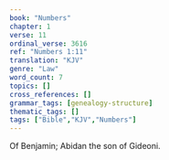 ```yaml
---
book: "Numbers"
chapter: 1
verse: 11
ordinal_verse: 3616
ref: "Numbers 1:11"
translation: "KJV"
genre: "Law"
word_count: 7
topics: []
cross_references: []
grammar_tags: [genealogy-structure]
thematic_tags: []
tags: ["Bible","KJV","Numbers"]
---
```

Of Benjamin; Abidan the son of Gideoni.
